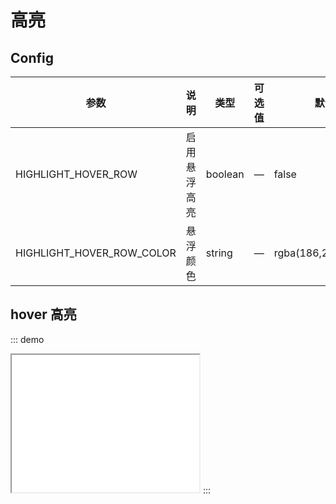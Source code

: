 # 高亮


## Config

| 参数                 | 说明           | 类型    | 可选值 | 默认值 |
| -------------------- | -------------- | ------- | ------ | ------ |
| HIGHLIGHT_HOVER_ROW | 启用悬浮高亮 | boolean | —      | false   |
| HIGHLIGHT_HOVER_ROW_COLOR | 悬浮颜色 | string | —      | rgba(186,203,231,0.1)   |

## hover 高亮

::: demo

<iframe src="/highlight/base.html" style="min-height:220px"></iframe>
:::

